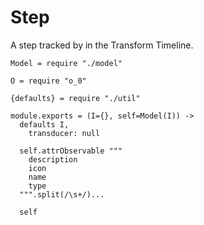 Step
====

A step tracked by in the Transform Timeline.

    Model = require "./model"

    O = require "o_0"

    {defaults} = require "./util"

    module.exports = (I={}, self=Model(I)) ->
      defaults I,
        transducer: null

      self.attrObservable """
        description
        icon
        name
        type
      """.split(/\s+/)...

      self

